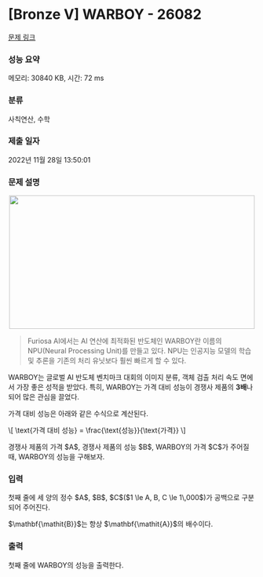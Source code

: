 # [Bronze V] WARBOY - 26082 

[문제 링크](https://www.acmicpc.net/problem/26082) 

### 성능 요약

메모리: 30840 KB, 시간: 72 ms

### 분류

사칙연산, 수학

### 제출 일자

2022년 11월 28일 13:50:01

### 문제 설명

<p style="text-align: center;"><img alt="" src="" style="height: 272px; width: 500px;"></p>

<blockquote>
<p>Furiosa AI에서는 AI 연산에 최적화된 반도체인 WARBOY란 이름의 NPU(Neural Processing Unit)를 만들고 있다. NPU는 인공지능 모델의 학습 및 추론을 기존의 처리 유닛보다 훨씬 빠르게 할 수 있다.</p>
</blockquote>

<p>WARBOY는 글로벌 AI 반도체 벤치마크 대회의 이미지 분류, 객체 검출 처리 속도 면에서 가장 좋은 성적을 받았다. 특히, WARBOY는 가격 대비 성능이 경쟁사 제품의 <strong>3배</strong>나 되어 많은 관심을 끌었다.</p>

<p>가격 대비 성능은 아래와 같은 수식으로 계산된다.</p>

<p>\[ \text{가격 대비 성능} = \frac{\text{성능}}{\text{가격}} \]</p>

<p>경쟁사 제품의 가격 $A$, 경쟁사 제품의 성능 $B$, WARBOY의 가격 $C$가 주어질 때, WARBOY의 성능을 구해보자.</p>

### 입력 

 <p>첫째 줄에 세 양의 정수 $A$, $B$, $C$($1 \le A, B, C \le 1\,000$)가 공백으로 구분되어 주어진다.</p>

<p>$\mathbf{\mathit{B}}$는 항상 $\mathbf{\mathit{A}}$의 배수이다.</p>

### 출력 

 <p>첫째 줄에 WARBOY의 성능을 출력한다.</p>

